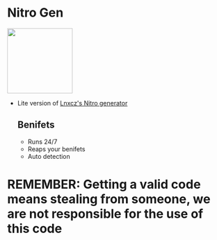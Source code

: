 # Nitro Gen

<img src="https://cdn.discordapp.com/attachments/1148097958085136424/1156058797245223032/image-removebg-preview_5.png?ex=65139727&is=651245a7&hm=8b018c4f1b02c75421e314afab32593335247b02da14cc43bcf413ffcdef9ed6&" height="150px">

- Lite version of [Lnxcz's Nitro generator](https://github.com/lnxcz/nitro-generator)

  ## Benifets
  - Runs 24/7
  - Reaps your benifets
  - Auto detection
 
# REMEMBER: Getting a valid code means stealing from someone, we are not responsible for the use of this code
